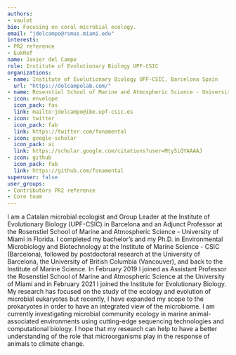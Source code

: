 ```yaml
---
authors:
- vaulot
bio: Focusing on coral microbial ecology.
email: "jdelcampo@rsmas.miami.edu"
interests:
- PR2 reference
- EukRef
name: Javier del Campo
role: Institute of Evolutionary Biology UPF-CSIC
organizations:
- name: Institute of Evolutionary Biology UPF-CSIC, Barcelona Spain
  url: "https://delcampolab.com/"
- name: Rosenstiel School of Marine and Atmospheric Science - University of Miami, USA
- icon: envelope
  icon_pack: fas
  link: mailto:jdelcampo@ibe.upf-csic.es
- icon: twitter
  icon_pack: fab
  link: https://twitter.com/fonamental
- icon: google-scholar
  icon_pack: ai
  link: https://scholar.google.com/citations?user=Mty5iQYAAAAJ
- icon: github
  icon_pack: fab
  link: https://github.com/fonamental
superuser: false
user_groups:
- Contributors PR2 reference
- Core team
---
```


I am a Catalan microbial ecologist and Group Leader at the Institute of Evolutionary Biology (UPF-CSIC) in Barcelona and an Adjunct Professor at the Rosenstiel School of Marine and Atmospheric Science - University of Miami in Florida. I completed my bachelor’s and my Ph.D. in Environmental Microbiology and Biotechnology at the Institute of Marine Science - CSIC (Barcelona), followed by postdoctoral research at the University of Barcelona, the University of British Columbia (Vancouver), and back to the Institute of Marine Science. In February 2019 I joined as Assistant Professor the Rosenstiel School of Marine and Atmospheric Science at the University of Miami and in February 2021 I joined the Institute for Evolutionary Biology. My research has focused on the study of the ecology and evolution of microbial eukaryotes but recently, I have expanded my scope to the prokaryotes in order to have an integrated view of the microbiome. I am currently investigating microbial community ecology in marine animal-associated environments using cutting-edge sequencing technologies and computational biology. I hope that my research can help to have a better understanding of the role that microorganisms play in the response of animals to climate change.
